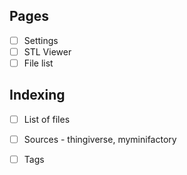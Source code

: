 ## Pages
* [ ] Settings
* [ ] STL Viewer
* [ ] File list

## Indexing
* [ ] List of files
* [ ] Sources - thingiverse, myminifactory
* [ ] Tags

